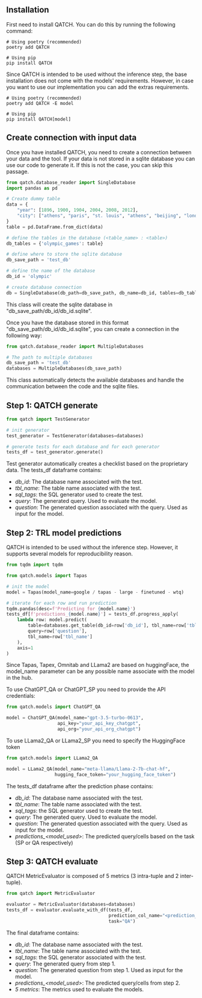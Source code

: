 

## Installation

First need to install QATCH.
You can do this by running the following command:

```console
# Using poetry (recommended)
poetry add QATCH

# Using pip
pip install QATCH 
```

Since QATCH is intended to be used without the inference step, the base installation does not come
with the models' requirements.
However, in case you want to use our implementation you can add the extras requirements.

```console
# Using poetry (recommended)
poetry add QATCH -E model

# Using pip
pip install QATCH[model] 
```

## Create connection with input data

Once you have installed QATCH, you need to create a connection between your data and the tool.
If your data is not stored in a sqlite database you can use our code to generate it.
If this is not the case, you can skip this passage.

```python
from qatch.database_reader import SingleDatabase
import pandas as pd

# Create dummy table
data = {
    "year": [1896, 1900, 1904, 2004, 2008, 2012],
    "city": ["athens", "paris", "st. louis", "athens", "beijing", "london"]
}
table = pd.DataFrame.from_dict(data)

# define the tables in the database (<table_name> : <table>)
db_tables = {'olympic_games': table}

# define where to store the sqlite database
db_save_path = 'test_db'

# define the name of the database
db_id = 'olympic'

# create database connection
db = SingleDatabase(db_path=db_save_path, db_name=db_id, tables=db_tables)
```

This class will create the sqlite database in "db_save_path/db_id/db_id.sqlite".

Once you have the database stored in this format "db_save_path/db_id/db_id.sqlite",
you can create a connection in the following way:

```python
from qatch.database_reader import MultipleDatabases

# The path to multiple databases
db_save_path = 'test_db'
databases = MultipleDatabases(db_save_path)
```

This class automatically detects the available databases and handle the communication
between the code and the sqlite files.

## Step 1: QATCH generate

```python
from qatch import TestGenerator

# init generator
test_generator = TestGenerator(databases=databases)

# generate tests for each database and for each generator
tests_df = test_generator.generate()
```

Test generator automatically creates a checklist based on the proprietary data.
The tests_df dataframe contains:

- *db_id*: The database name associated with the test.
- *tbl_name*: The table name associated with the test.
- *sql_tags*: the SQL generator used to create the test.
- *query*: The generated query. Used to evaluate the model.
- *question*: The generated question associated with the query. Used as input for the model.


## Step 2: TRL model predictions

QATCH is intended to be used without the inference step.
However, it supports several models for reproducibility reason.

```python
from tqdm import tqdm

from qatch.models import Tapas

# init the model 
model = Tapas(model_name=google / tapas - large - finetuned - wtq)

# iterate for each row and run prediction
tqdm.pandas(desc=f'Predicting for {model.name}')
tests_df[f'predictions_{model.name}'] = tests_df.progress_apply(
    lambda row: model.predict(
        table=databases.get_table(db_id=row['db_id'], tbl_name=row['tbl_name']),
        query=row['question'],
        tbl_name=row['tbl_name']
    ),
    axis=1
)
```

Since Tapas, Tapex, Omnitab and LLama2 are based on huggingFace, the model_name parameter can be
any possible name associate with the model in the hub.

To use ChatGPT_QA or ChatGPT_SP you need to provide the API credentials:

```python
from qatch.models import ChatGPT_QA

model = ChatGPT_QA(model_name="gpt-3.5-turbo-0613",
                   api_key="your_api_key_chatgpt",
                   api_org="your_api_org_chatgpt")
```

To use LLama2_QA or LLama2_SP you need to specify the HuggingFace token

```python
from qatch.models import LLama2_QA

model = LLama2_QA(model_name="meta-llama/Llama-2-7b-chat-hf",
                  hugging_face_token="your_hugging_face_token")
```
The tests_df dataframe after the prediction phase contains:

- *db_id*: The database name associated with the test.
- *tbl_name*: The table name associated with the test.
- *sql_tags*: the SQL generator used to create the test.
- *query*: The generated query. Used to evaluate the model.
- *question*: The generated question associated with the query. Used as input for the model.
- *predictions_<model_used>*: The predicted query/cells based on the task (SP or QA respectively)

## Step 3: QATCH evaluate

QATCH MetricEvaluator is composed of 5 metrics (3 intra-tuple and 2 inter-tuple).

```python
from qatch import MetricEvaluator

evaluator = MetricEvaluator(databases=databases)
tests_df = evaluator.evaluate_with_df(tests_df,
                                      prediction_col_name="<prediction_col_name>",
                                      task="QA")
```
The final dataframe contains:

- *db_id*: The database name associated with the test.
- *tbl_name*: The table name associated with the test.
- *sql_tags*: the SQL generator associated with the test.
- *query*: The generated query from step 1.
- *question*: The generated question from step 1. Used as input for the model.
- *predictions_<model_used>*: The predicted query/cells from step 2.
- *5 metrics*: The metrics used to evaluate the models.
